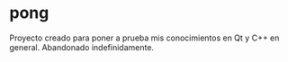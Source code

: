 # pong
Proyecto creado para poner a prueba mis conocimientos en Qt y C++ en general. Abandonado indefinidamente.
